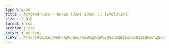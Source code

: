 ```yaml
---
type : game
title : Armored Core - Nexus (USA) (Disc 1) (Evolution)
size : 2.8 G
format : iso
archive : zip
server : myrient
link2 : Armored%20Core%20-%20Nexus%20%28USA%29%20%28Disc%201%29%20%28Evolution%29
---
```

